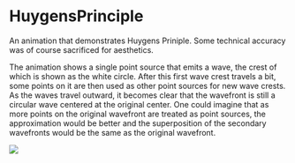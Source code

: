 # HuygensPrinciple
An animation that demonstrates Huygens Priniple. Some technical accuracy was of course sacrificed for aesthetics.

The animation shows a single point source that emits a wave, the crest of which is shown as the white circle. After this first wave crest travels a bit, some points on it are then used as other point sources for new wave crests. As the waves travel outward, it becomes clear that the wavefront is still a circular wave centered at the original center. One could imagine that as more points on the original wavefront are treated as point sources, the approximation would be better and the superposition of the secondary wavefronts would be the same as the original wavefront.

![](HuygensPrinciple.gif)
